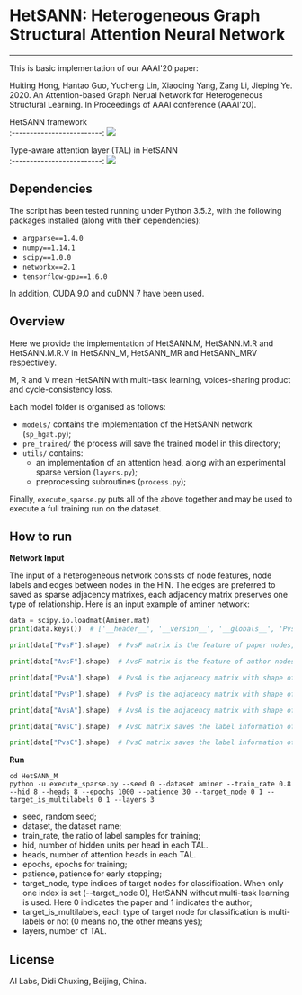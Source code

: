 # HetSANN: Heterogeneous Graph Structural Attention Neural Network
---------------

This is basic implementation of our AAAI'20 paper:

Huiting Hong, Hantao Guo, Yucheng Lin, Xiaoqing Yang, Zang Li, Jieping Ye. 2020. An Attention-based Graph Nerual Network for Heterogeneous Structural Learning. In Proceedings of AAAI conference (AAAI’20).

HetSANN framework            
:-------------------------:
![](https://github.com/didi/hetsann/raw/master/fig/model.png)

Type-aware attention layer (TAL) in HetSANN            
:-------------------------:
![](https://github.com/didi/hetsann/raw/master/fig/attention.png)



Dependencies
------------
The script has been tested running under Python 3.5.2, with the following packages installed (along with their dependencies):

- `argparse==1.4.0`
- `numpy==1.14.1`
- `scipy==1.0.0`
- `networkx==2.1`
- `tensorflow-gpu==1.6.0`

In addition, CUDA 9.0 and cuDNN 7 have been used.


Overview
--------------
Here we provide the implementation of HetSANN.M, HetSANN.M.R and HetSANN.M.R.V in HetSANN_M, HetSANN_MR and HetSANN_MRV respectively.

M, R and V mean HetSANN with multi-task learning, voices-sharing product and cycle-consistency loss.

Each model folder is organised as follows:
- `models/` contains the implementation of the HetSANN network (`sp_hgat.py`);
- `pre_trained/` the process will save the trained model in this directory;
- `utils/` contains:
    * an implementation of an attention head, along with an experimental sparse version (`layers.py`);
    * preprocessing subroutines (`process.py`);

Finally, `execute_sparse.py` puts all of the above together and may be used to execute a full training run on the dataset.

How to run
---------------
**Network Input**

The input of a heterogeneous network consists of node features, node labels and edges between nodes in the HIN. The edges are preferred to saved as sparse adjacency matrixes, each adjacency matrix preserves one type of relationship. Here is an input example of aminer network:
```python
data = scipy.io.loadmat(Aminer.mat)
print(data.keys())  # ['__header__', '__version__', '__globals__', 'PvsF', 'AvsF', 'AvsC', 'PvsC', 'PvsA', 'AvsA', 'PvsP'], where '__header__', '__version__' and '__globals__' are automatic generated when save matfile with scipy.io.savemat.

print(data["PvsF"].shape)  # PvsF matrix is the feature of paper nodes, the shape is [paper_number, paper_features_dimension]

print(data["AvsF"].shape)  # AvsF matrix is the feature of author nodes, the shape is [author_number, author_features_dimension]

print(data["PvsA"].shape)  # PvsA is the adjacency matrix with shape of [paper_number, author_number], which preserves the publishing relationship between the paper an the author.

print(data["PvsP"].shape)  # PvsP is the adjacency matrix with shape of [paper_number, paper_number], which preserves the citation relationship between papers.

print(data["AvsA"].shape)  # AvsA is the adjacency matrix with shape of [author_number, author_number], which preserves the collaboration relationship between authors.

print(data["AvsC"].shape)  # AvsC matrix saves the label information of authors. The shape is [author_number, class_number]. Here an author can be multi labeled.

print(data["PvsC"].shape)  # PvsC matrix saves the label information of papers. The shape is [paper_number, class_number]. Here a paper is labeled as one class.
```


**Run**

```shell
cd HetSANN_M
python -u execute_sparse.py --seed 0 --dataset aminer --train_rate 0.8 --hid 8 --heads 8 --epochs 1000 --patience 30 --target_node 0 1 --target_is_multilabels 0 1 --layers 3
```
- seed, random seed;
- dataset, the dataset name;
- train_rate, the ratio of label samples for training;
- hid, number of hidden units per head in each TAL.
- heads, number of attention heads in each TAL.
- epochs, epochs for training;
- patience, patience for early stopping;
- target_node, type indices of target nodes for classification. When only one index is set (--target_node 0), HetSANN without multi-task learning is used. Here 0 indicates the paper and 1 indicates the author;
- target_is_multilabels, each type of target node for classification is multi-labels or not (0 means no, the other means yes);
- layers, number of TAL.

License
----------
AI Labs, Didi Chuxing, Beijing, China.
